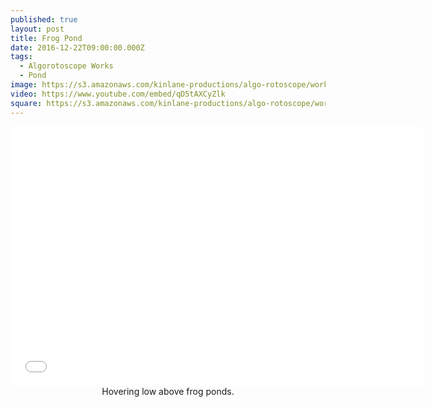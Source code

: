 ```yaml
---
published: true
layout: post
title: Frog Pond
date: 2016-12-22T09:00:00.000Z
tags:
  - Algorotoscope Works
  - Pond
image: https://s3.amazonaws.com/kinlane-productions/algo-rotoscope/working/frog-pond.png
video: https://www.youtube.com/embed/qD5tAXCyZlk
square: https://s3.amazonaws.com/kinlane-productions/algo-rotoscope/working/frog-pond-square.png
---
```

<center><iframe width="660" height="415" src="{{ page.video }}" frameborder="0" allowfullscreen></iframe></center>
<center>Hovering low above frog ponds.</center>
